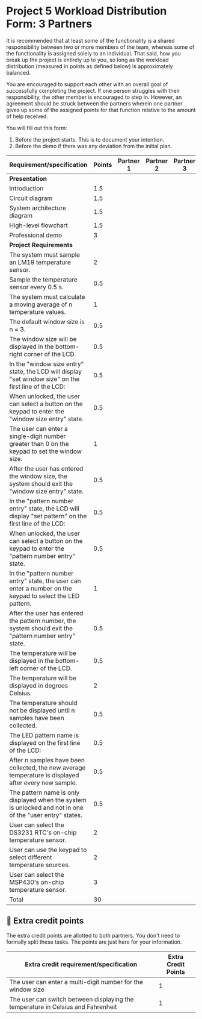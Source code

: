 # Project 5 Workload Distribution Form: 3 Partners

It is recommended that at least some of the functionality is a shared responsibility between two or more members of the team, whereas some of the functionality is assigned solely to an individual. That said, how you break up the project is entirely up to you, so long as the workload distribution (measured in points as defined below) is approximately balanced.

You are encouraged to support each other with an overall goal of successfully completing the project. If one person struggles with their responsibility, the other member is encouraged to step in. However, an agreement should be struck between the partners wherein one partner gives up some of the assigned points for that function relative to the amount of help received.  

You will fill out this form:
1. Before the project starts. This is to document your intention. 
2. Before the demo if there was any deviation from the initial plan.

| Requirement/specification                                                                                 | Points | Partner 1 | Partner 2 | Partner 3 |
|-----------------------------------------------------------------------------------------------------------|--------|-----------|-----------|-----------|
| **Presentation**                                                                                          |        |           |           |           |
| Introduction                                                                                              | 1.5    |           |           |           |
| Circuit diagram                                                                                           | 1.5    |           |           |           |
| System architecture diagram                                                                               | 1.5    |           |           |           |
| High-level flowchart                                                                                      | 1.5    |           |           |           |
| Professional demo                                                                                         | 3      |           |           |           |
| **Project Requirements**                                                                                  |        |           |           |           |
| The system must sample an LM19 temperature sensor.                                                        | 2      |           |           |           |
| Sample the temperature sensor every 0.5 s.                                                                | 0.5    |           |           |           |
| The system must calculate a moving average of n temperature values.                                       | 1      |           |           |           |
| The default window size is n = 3.                                                                         | 0.5    |           |           |           |
| The window size will be displayed in the bottom-right corner of the LCD.                                  | 0.5    |           |           |           |
| In the "window size entry" state, the LCD will display "set window size" on the first line of the LCD:    | 0.5    |           |           |           |
| When unlocked, the user can select a button on the keypad to enter the "window size entry" state.         | 0.5    |           |           |           |
| The user can enter a single-digit number greater than 0 on the keypad to set the window size.             | 1      |           |           |           |
| After the user has entered the window size, the system should exit the "window size entry" state.         | 0.5    |           |           |           |
| In the "pattern number entry" state, the LCD will display "set pattern" on the first line of the LCD:     | 0.5    |           |           |           |
| When unlocked, the user can select a button on the keypad to enter the "pattern number entry" state.      | 0.5    |           |           |           |
| In the "pattern number entry" state, the user can enter a number on the keypad to select the LED pattern. | 1      |           |           |           |
| After the user has entered the pattern number, the system should exit the "pattern number entry" state.   | 0.5    |           |           |           |
| The temperature will be displayed in the bottom-left corner of the LCD.                                   | 0.5    |           |           |           |
| The temperature will be displayed in degrees Celsius.                                                     | 2      |           |           |           |
| The temperature should not be displayed until n samples have been collected.                              | 0.5    |           |           |           |
| The LED pattern name is displayed on the first line of the LCD:                                           | 0.5    |           |           |           |
| After n samples have been collected, the new average temperature is displayed after every new sample.     | 0.5    |           |           |           |
| The pattern name is only displayed when the system is unlocked and not in one of the "user entry" states. | 0.5    |           |           |           |
| User can select the DS3231 RTC's on-chip temperature sensor.                                              | 2      |           |           |           |
| User can use the keypad to select different temperature sources.                                          | 2      |           |           |           |
| User can select the MSP430's on-chip temperature sensor.                                                  | 3      |           |           |           |
| Total                                                                                                     | 30     |           |           |           |


## 🚀 Extra credit points
The extra credit points are allotted to both partners. You don't need to formally split these tasks. The points are just here for your information.

| Extra credit requirement/specification                                                                   | Extra Credit Points |
|----------------------------------------------------------------------------------------------------------|---------------------|
| The user can enter a multi-digit number for the window size                                              | 1                   |
| The user can switch between displaying the temperature in Celsius and Fahrenheit                         | 1                   |